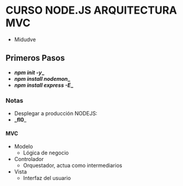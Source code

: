 # CURSO NODE.JS ARQUITECTURA MVC

- Midudve

## Primeros Pasos

- **_npm init -y__**
- **_npm install nodemon__**
- **_npm install express -E__**

### Notas

- Desplegar a producción NODEJS:
- **_fl0**_

#### MVC

- Modelo
  - Lógica de negocio
- Controlador
  - Orquestador, actua como intermediarios
- Vista
  - Interfaz del usuario

